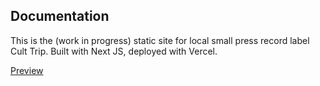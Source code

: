 ## Documentation

This is the (work in progress) static site for local small press record label Cult Trip. Built with Next JS, deployed with Vercel.

<a href="https://ctwebsite-afyfie07b-seanlb02.vercel.app/" target="_blank">Preview</a>
